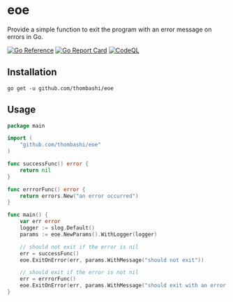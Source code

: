 # eoe

Provide a simple function to exit the program with an error message on errors in Go.

[![Go Reference](https://pkg.go.dev/badge/github.com/thombashi/eoe.svg)](https://pkg.go.dev/github.com/thombashi/eoe)
[![Go Report Card](https://goreportcard.com/badge/github.com/thombashi/eoe)](https://goreportcard.com/report/github.com/thombashi/eoe)
[![CodeQL](https://github.com/thombashi/eoe/actions/workflows/github-code-scanning/codeql/badge.svg)](https://github.com/thombashi/eoe/actions/workflows/github-code-scanning/codeql)


## Installation

```
go get -u github.com/thombashi/eoe
```


## Usage

```go
package main

import (
    "github.com/thombashi/eoe"
)

func successFunc() error {
	return nil
}

func errrorFunc() error {
	return errors.New("an error occurred")
}

func main() {
	var err error
	logger := slog.Default()
	params := eoe.NewParams().WithLogger(logger)

	// should not exit if the error is nil
	err = successFunc()
	eoe.ExitOnError(err, params.WithMessage("should not exit"))

	// should exit if the error is not nil
	err = errrorFunc()
	eoe.ExitOnError(err, params.WithMessage("should exit with an error message"))
}
```
